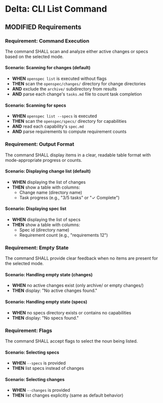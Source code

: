 # Delta: CLI List Command

## MODIFIED Requirements

### Requirement: Command Execution
The command SHALL scan and analyze either active changes or specs based on the selected mode.

#### Scenario: Scanning for changes (default)
- **WHEN** `openspec list` is executed without flags
- **THEN** scan the `openspec/changes/` directory for change directories
- **AND** exclude the `archive/` subdirectory from results
- **AND** parse each change's `tasks.md` file to count task completion

#### Scenario: Scanning for specs
- **WHEN** `openspec list --specs` is executed
- **THEN** scan the `openspec/specs/` directory for capabilities
- **AND** read each capability's `spec.md`
- **AND** parse requirements to compute requirement counts

### Requirement: Output Format
The command SHALL display items in a clear, readable table format with mode-appropriate progress or counts.

#### Scenario: Displaying change list (default)
- **WHEN** displaying the list of changes
- **THEN** show a table with columns:
  - Change name (directory name)
  - Task progress (e.g., "3/5 tasks" or "✓ Complete")

#### Scenario: Displaying spec list
- **WHEN** displaying the list of specs
- **THEN** show a table with columns:
  - Spec id (directory name)
  - Requirement count (e.g., "requirements 12")

### Requirement: Empty State
The command SHALL provide clear feedback when no items are present for the selected mode.

#### Scenario: Handling empty state (changes)
- **WHEN** no active changes exist (only archive/ or empty changes/)
- **THEN** display: "No active changes found."

#### Scenario: Handling empty state (specs)
- **WHEN** no specs directory exists or contains no capabilities
- **THEN** display: "No specs found."

### Requirement: Flags
The command SHALL accept flags to select the noun being listed.

#### Scenario: Selecting specs
- **WHEN** `--specs` is provided
- **THEN** list specs instead of changes

#### Scenario: Selecting changes
- **WHEN** `--changes` is provided
- **THEN** list changes explicitly (same as default behavior)


